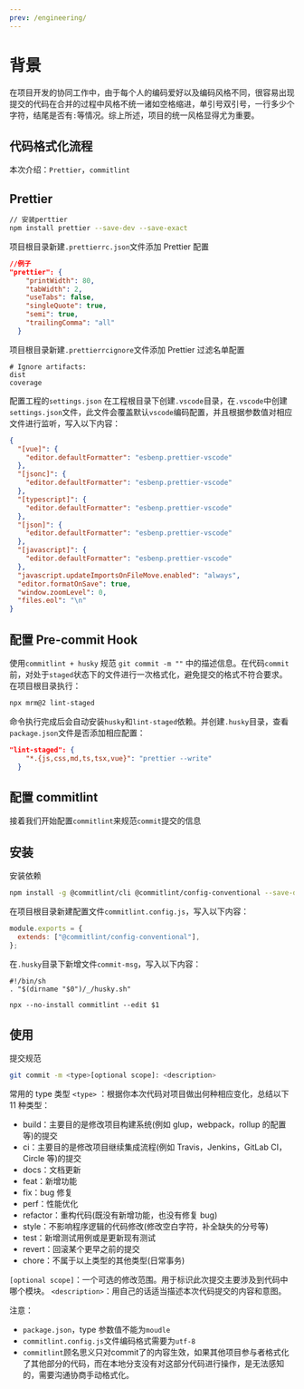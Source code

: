 ```yaml
---
prev: /engineering/
---
```


# 背景

在项目开发的协同工作中，由于每个人的编码爱好以及编码风格不同，很容易出现提交的代码在合并的过程中风格不统一诸如空格缩进，单引号双引号，一行多少个字符，结尾是否有`:`等情况。综上所述，项目的统一风格显得尤为重要。

## 代码格式化流程

本次介绍：`Prettier`，`commitlint`

## Prettier

```bash
// 安装perttier
npm install prettier --save-dev --save-exact
```

项目根目录新建`.prettierrc.json`文件添加 Prettier 配置

```json
//例子
"prettier": {
    "printWidth": 80,
    "tabWidth": 2,
    "useTabs": false,
    "singleQuote": true,
    "semi": true,
    "trailingComma": "all"
  }
```

项目根目录新建`.prettierrcignore`文件添加 Prettier 过滤名单配置

```
# Ignore artifacts:
dist
coverage
```

配置工程的`settings.json`
在工程根目录下创建`.vscode`目录，在`.vscode`中创建`settings.json`文件，此文件会覆盖默认`vscode`编码配置，并且根据参数值对相应文件进行监听，写入以下内容：

```json
{
  "[vue]": {
    "editor.defaultFormatter": "esbenp.prettier-vscode"
  },
  "[jsonc]": {
    "editor.defaultFormatter": "esbenp.prettier-vscode"
  },
  "[typescript]": {
    "editor.defaultFormatter": "esbenp.prettier-vscode"
  },
  "[json]": {
    "editor.defaultFormatter": "esbenp.prettier-vscode"
  },
  "[javascript]": {
    "editor.defaultFormatter": "esbenp.prettier-vscode"
  },
  "javascript.updateImportsOnFileMove.enabled": "always",
  "editor.formatOnSave": true,
  "window.zoomLevel": 0,
  "files.eol": "\n"
}
```

## 配置 Pre-commit Hook

使用`commitlint + husky` 规范 `git commit -m ""` 中的描述信息。在代码`commit`前，对处于`staged`状态下的文件进行一次格式化，避免提交的格式不符合要求。 在项目根目录执行：

```bash
npx mrm@2 lint-staged
```

命令执行完成后会自动安装`husky`和`lint-staged`依赖。并创建`.husky`目录，查看`package.json`文件是否添加相应配置：

```json
"lint-staged": {
    "*.{js,css,md,ts,tsx,vue}": "prettier --write"
  }
```

## 配置 commitlint

接着我们开始配置`commitlint`来规范`commit`提交的信息

## 安装

安装依赖

```bash
npm install -g @commitlint/cli @commitlint/config-conventional --save-dev
```

在项目根目录新建配置文件`commitlint.config.js`，写入以下内容：

```js
module.exports = {
  extends: ["@commitlint/config-conventional"],
};
```

在`.husky`目录下新增文件`commit-msg`，写入以下内容：

```shell
#!/bin/sh
. "$(dirname "$0")/_/husky.sh"

npx --no-install commitlint --edit $1
```

## 使用

提交规范

```bash
git commit -m <type>[optional scope]: <description>
```

常用的 type 类型
`<type>` ：根据你本次代码对项目做出何种相应变化，总结以下 11 种类型：

- build：主要目的是修改项目构建系统(例如 glup，webpack，rollup 的配置等)的提交
- ci：主要目的是修改项目继续集成流程(例如 Travis，Jenkins，GitLab CI，Circle 等)的提交
- docs：文档更新
- feat：新增功能
- fix：bug 修复
- perf：性能优化
- refactor：重构代码(既没有新增功能，也没有修复 bug)
- style：不影响程序逻辑的代码修改(修改空白字符，补全缺失的分号等)
- test：新增测试用例或是更新现有测试
- revert：回滚某个更早之前的提交
- chore：不属于以上类型的其他类型(日常事务)

`[optional scope]`：一个可选的修改范围。用于标识此次提交主要涉及到代码中哪个模块。
`<description>`：用自己的话适当描述本次代码提交的内容和意图。

注意：

- `package.json`，type 参数值不能为`moudle`
- `commitlint.config.js`文件编码格式需要为`utf-8`
- `commitlint`顾名思义只对commit了的内容生效，如果其他项目参与者格式化了其他部分的代码，而在本地分支没有对这部分代码进行操作，是无法感知的，需要沟通协商手动格式化。
